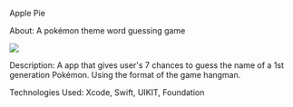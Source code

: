 Apple Pie 

About: A pokémon theme word guessing game

![](Apple-Pie/Screenshot.png)

Description: A app that gives user's 7 chances to guess the name of a 1st generation Pokémon. Using the format of the game hangman.

Technologies Used: Xcode, Swift, UIKIT, Foundation
